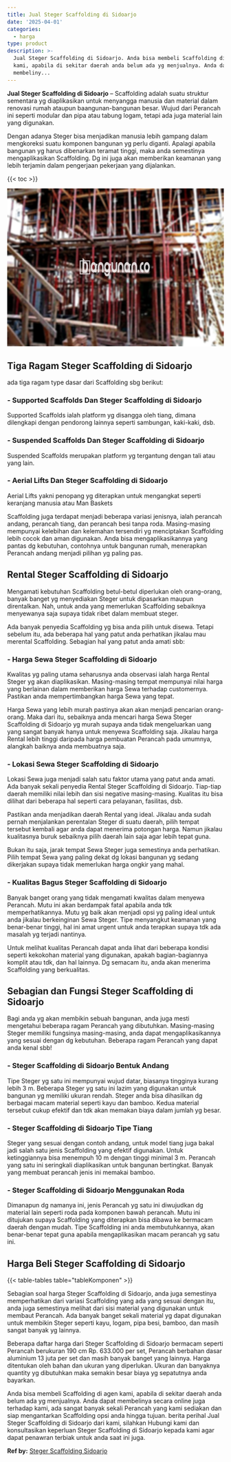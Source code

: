 ```yaml
---
title: Jual Steger Scaffolding di Sidoarjo
date: '2025-04-01'
categories:
  - harga
type: product
description: >-
  Jual Steger Scaffolding di Sidoarjo. Anda bisa membeli Scaffolding di agen
  kami, apabila di sekitar daerah anda belum ada yg menjualnya. Anda dapat
  membeliny...
---
```


**Jual Steger Scaffolding di Sidoarjo** – Scaffolding adalah suatu struktur sementara yg diaplikasikan untuk menyangga manusia dan material dalam renovasi rumah ataupun baangunan-bangunan besar. Wujud dari Perancah ini seperti modular dan pipa atau tabung logam, tetapi ada juga material lain yang digunakan.

Dengan adanya Steger bisa menjadikan manusia lebih gampang dalam mengkoreksi suatu komponen bangunan yg perlu diganti. Apalagi apabila bangunan yg harus dibenarkan teramat tinggi, maka anda semestinya mengaplikasikan Scaffolding. Dg ini juga akan memberikan keamanan yang lebih terjamin dalam pengerjaan pekerjaan yang dijalankan.

{{< toc >}}

![Jual Steger Scaffolding di Sidoarjo](/images/sewa-scaffolding-steger-10.png)

## Tiga Ragam Steger Scaffolding di Sidoarjo

ada tiga ragam type dasar dari Scaffolding sbg berikut:

### \- Supported Scaffolds Dan Steger Scaffolding di Sidoarjo

Supported Scaffolds ialah platform yg disangga oleh tiang, dimana dilengkapi dengan pendorong lainnya seperti sambungan, kaki-kaki, dsb.

### \- Suspended Scaffolds Dan Steger Scaffolding di Sidoarjo

Suspended Scaffolds merupakan platform yg tergantung dengan tali atau yang lain.

### \- Aerial Lifts Dan Steger Scaffolding di Sidoarjo

Aerial Lifts yakni penopang yg diterapkan untuk mengangkat seperti keranjang manusia atau Man Baskets

Scaffolding juga terdapat menjadi beberapa variasi jenisnya, ialah perancah andang, perancah tiang, dan perancah besi tanpa roda. Masing-masing mempunyai kelebihan dan kelemahan tersendiri yg menciptakan Scaffolding lebih cocok dan aman digunakan. Anda bisa mengaplikasikannya yang pantas dg kebutuhan, contohnya untuk bangunan rumah, menerapkan Perancah andang menjadi pilihan yg paling pas.

## Rental Steger Scaffolding di Sidoarjo

Mengamati kebutuhan Scaffolding betul-betul diperlukan oleh orang-orang, banyak banget yg menyediakan Steger untuk dipasarkan maupun direntalkan. Nah, untuk anda yang memerlukan Scaffolding sebaiknya menyewanya saja supaya tidak ribet dalam membuat steger.

Ada banyak penyedia Scaffolding yg bisa anda pilih untuk disewa. Tetapi sebelum itu, ada beberapa hal yang patut anda perhatikan jikalau mau merental Scaffolding. Sebagian hal yang patut anda amati sbb:

### \- Harga Sewa Steger Scaffolding di Sidoarjo

Kwalitas yg paling utama seharusnya anda observasi ialah harga Rental Steger yg akan diaplikasikan. Masing-masing tempat mempunyai nilai harga yang berlainan dalam memberikan harga Sewa terhadap customernya. Pastikan anda mempertimbangkan harga Sewa yang tepat.

Harga Sewa yang lebih murah pastinya akan akan menjadi pencarian orang-orang. Maka dari itu, sebaiknya anda mencari harga Sewa Steger Scaffolding di Sidoarjo yg murah supaya anda tidak mengeluarkan uang yang sangat banyak hanya untuk menyewa Scaffolding saja. Jikalau harga Rental lebih tinggi daripada harga pembuatan Perancah pada umumnya, alangkah baiknya anda membuatnya saja.

### \- Lokasi Sewa Steger Scaffolding di Sidoarjo

Lokasi Sewa juga menjadi salah satu faktor utama yang patut anda amati. Ada banyak sekali penyedia Rental Steger Scaffolding di Sidoarjo. Tiap-tiap daerah memiliki nilai lebih dan sisi negative masing-masing. Kualitas itu bisa dilihat dari beberapa hal seperti cara pelayanan, fasilitas, dsb.

Pastikan anda menjadikan daerah Rental yang ideal. Jikalau anda sudah pernah menjalankan perentalan Steger di suatu daerah, pilih tempat tersebut kembali agar anda dapat menerima potongan harga. Namun jikalau kualitasnya buruk sebaiknya pilih daerah lain saja agar lebih tepat guna.

Bukan itu saja, jarak tempat Sewa Steger juga semestinya anda perhatikan. Pilih tempat Sewa yang paling dekat dg lokasi bangunan yg sedang dikerjakan supaya tidak memerlukan harga ongkir yang mahal.

### \- Kualitas Bagus Steger Scaffolding di Sidoarjo

Banyak banget orang yang tidak mengamati kwalitas dalam menyewa Perancah. Mutu ini akan berdampak fatal apabila anda tdk memperhatikannya. Mutu yg baik akan menjadi opsi yg paling ideal untuk anda jikalau berkeinginan Sewa Steger. Tipe menyangkut keamanan yang benar-benar tinggi, hal ini amat urgent untuk anda terapkan supaya tdk ada masalah yg terjadi nantinya.

Untuk melihat kualitas Perancah dapat anda lihat dari beberapa kondisi seperti kekokohan material yang digunakan, apakah bagian-bagiannya komplit atau tdk, dan hal lainnya. Dg semacam itu, anda akan menerima Scaffolding yang berkualitas.

## Sebagian dan Fungsi Steger Scaffolding di Sidoarjo

Bagi anda yg akan membikin sebuah bangunan, anda juga mesti mengetahui beberapa ragam Perancah yang dibutuhkan. Masing-masing Steger memiliki fungsinya masing-masing, anda dapat mengaplikasikannya yang sesuai dengan dg kebutuhan. Beberapa ragam Perancah yang dapat anda kenal sbb!

### \- Steger Scaffolding di Sidoarjo Bentuk Andang

Tipe Steger yg satu ini mempunyai wujud datar, biasanya tingginya kurang lebih 3 m. Beberapa Steger yg satu ini lazim yang digunakan untuk bangunan yg memiliki ukuran rendah. Steger anda bisa dihasilkan dg berbagai macam material seperti kayu dan bamboo. Kedua material tersebut cukup efektif dan tdk akan memakan biaya dalam jumlah yg besar.

### \- Steger Scaffolding di Sidoarjo Tipe Tiang

Steger yang sesuai dengan contoh andang, untuk model tiang juga bakal jadi salah satu jenis Scaffolding yang efektif digunakan. Untuk ketinggiannya bisa menempuh 10 m dengan tinggi minimal 3 m. Perancah yang satu ini seringkali diaplikasikan untuk bangunan bertingkat. Banyak yang membuat perancah jenis ini memakai bamboo.

### \- Steger Scaffolding di Sidoarjo Menggunakan Roda

Dimanapun dg namanya ini, jenis Perancah yg satu ini diwujudkan dg material lain seperti roda pada komponen bawah perancah. Mutu ini ditujukan supaya Scaffolding yang diterapkan bisa dibawa ke bermacam daerah dengan mudah. Tipe Scaffolding ini anda membutuhkannya, akan benar-benar tepat guna apabila mengaplikasikan macam perancah yg satu ini.

## Harga Beli Steger Scaffolding di Sidoarjo

{{< table-tables table="tableKomponen" >}}

Sebagian soal harga Steger Scaffolding di Sidoarjo, anda juga semestinya memperhatikan dari variasi Scaffolding yang ada yang sesuai dengan itu, anda juga semestinya melihat dari sisi material yang digunakan untuk membaut Perancah. Ada banyak banget sekali material yg dapat digunakan untuk membikin Steger seperti kayu, logam, pipa besi, bamboo, dan masih sangat banyak yg lainnya.

Beberapa daftar harga dari Steger Scaffolding di Sidoarjo bermacam seperti Perancah berukuran 190 cm Rp. 633.000 per set, Perancah berbahan dasar aluminium 13 juta per set dan masih banyak banget yang lainnya. Harga ditentukan oleh bahan dan ukuran yang diperlukan. Ukuran dan banyaknya quantity yg dibutuhkan maka semakin besar biaya yg sepatutnya anda bayarkan.

Anda bisa membeli Scaffolding di agen kami, apabila di sekitar daerah anda belum ada yg menjualnya. Anda dapat membelinya secara online juga terhadap kami, ada sangat banyak sekali Perancah yang kami sediakan dan siap mengantarkan Scaffolding opsi anda hingga tujuan. berita perihal Jual Steger Scaffolding di Sidoarjo dari kami, silahkan Hubungi kami dan konsultasikan keperluan Steger Scaffolding di Sidoarjo kepada kami agar dapat penawran terbiak untuk anda saat ini juga.

**Ref by:** [Steger Scaffolding Sidoarjo](https://id.wikipedia.org/wiki/Steger)
